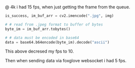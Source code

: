 @ 4k i had 15 fps, when just getting the frame from the queue.  

```py
is_success, im_buf_arr = cv2.imencode(".jpg", img)

# # read from .jpeg format to buffer of bytes
byte_im = im_buf_arr.tobytes()

# # data must be encoded in base64
data = base64.b64encode(byte_im).decode("ascii")
```
This above decresed my fps to 10.

Then when sending data via foxglove websocket i had 5 fps.

